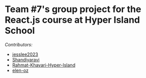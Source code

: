 # Team #7's group project for the React.js course at Hyper Island School


*Contributors:*

- [jesslee2023](jesslee2023)
- [Shandiyaravi](https://github.com/Shandiyaravi)
- [Rahmat-Khavari-Hyper-Island](https://github.com/Rahmat-Khavari-Hyper-Island)
- [elen-oz](https://github.com/elen-oz)

